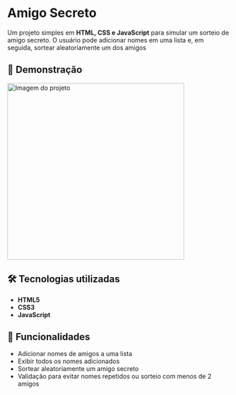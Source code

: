 # Amigo Secreto

Um projeto simples em **HTML, CSS e JavaScript** para simular um sorteio de amigo secreto. O usuário pode adicionar nomes em uma lista e, em seguida, sortear aleatoriamente um dos amigos

## 📸 Demonstração
<img src="assets/amigo.jpg" alt="Imagem do projeto" width="400"/>

## 🛠 Tecnologias utilizadas
- **HTML5**
- **CSS3**
- **JavaScript**

## 📌 Funcionalidades
- Adicionar nomes de amigos a uma lista
- Exibir todos os nomes adicionados
- Sortear aleatoriamente um amigo secreto
- Validação para evitar nomes repetidos ou sorteio com menos de 2 amigos

